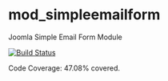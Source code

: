 # mod_simpleemailform
Joomla Simple Email Form Module

[![Build Status](https://travis-ci.org/andrewscaya/mod_simpleemailform.svg?branch=master)](https://travis-ci.org/andrewscaya/mod_simpleemailform)

Code Coverage: 47.08% covered.
